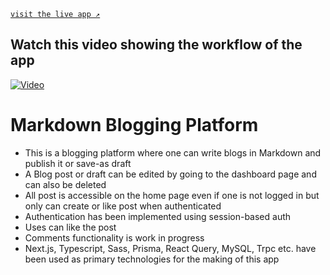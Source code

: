 [`visit the live app ↗`](https://next-mdx-notes-app.vercel.app/)

## Watch this video showing the workflow of the app
[![Video](http://img.youtube.com/vi/3nCj5252APo/0.jpg)](http://www.youtube.com/watch?v=3nCj5252APo)

# Markdown Blogging Platform
- This is a blogging platform where one can write blogs in Markdown and publish it or save-as draft
- A Blog post or draft can be edited by going to the dashboard page and can also be deleted
- All post is accessible on the home page even if one is not logged in but only can create or like post when authenticated
- Authentication has been implemented using session-based auth
- Uses can like the post
- Comments functionality is work in progress
- Next.js, Typescript, Sass, Prisma, React Query, MySQL, Trpc etc. have been used as primary technologies for the making of this app

